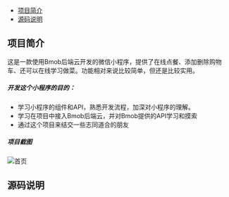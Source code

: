 * [项目简介](项目简介)
* [源码说明](源码说明)

项目简介
----
这是一款使用Bmob后端云开发的微信小程序，提供了在线点餐、添加删除购物车、还可以在线学习做菜。功能相对来说比较简单，但还是比较实用。  
##### 开发这个小程序的目的：  
* 学习小程序的组件和API，熟悉开发流程，加深对小程序的理解。  
* 学习在项目中接入Bmob后端云，并对Bmob提供的API学习和摸索  
* 通过这个项目来结交一些志同道合的朋友
##### 项目截图
![首页]()  


源码说明
---
